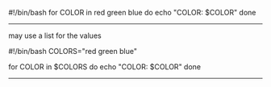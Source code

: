 #!/bin/bash
for COLOR in red green blue
do
        echo "COLOR: $COLOR"
done

------------
may use a list for the values

#!/bin/bash
COLORS="red green blue"

for COLOR in $COLORS
do
        echo "COLOR: $COLOR"
done

------------------
